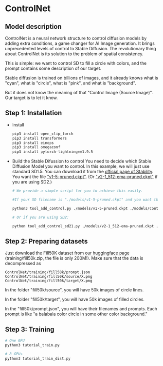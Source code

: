 # ControlNet

## Model description

ControlNet is a neural network structure to control diffusion models by adding extra conditions, a game changer for AI Image generation. It brings unprecedented levels of control to Stable Diffusion. The revolutionary thing about ControlNet is its solution to the problem of spatial consistency.

This is simple: we want to control SD to fill a circle with colors, and the prompt contains some description of our target.

Stable diffusion is trained on billions of images, and it already knows what is "cyan", what is "circle", what is "pink", and what is "background".

But it does not know the meaning of that "Control Image (Source Image)". Our target is to let it know.

## Step 1: Installation

- Install
    ```bash
    pip3 install open_clip_torch
    pip3 install transformers
    pip3 install einops
    pip3 install omegaconf
    pip3 install pytorch-lightning==1.9.5

    ```
- Build the Stable Difussion to control
    You need to decide which Stable Diffusion Model you want to control. In this example, we will just use standard SD1.5. You can download it from the [official page of Stability](https://huggingface.co/runwayml/stable-diffusion-v1-5/tree/main). You want the file ["v1-5-pruned.ckpt"](https://huggingface.co/runwayml/stable-diffusion-v1-5/tree/main). (Or ["v2-1_512-ema-pruned.ckpt"](https://huggingface.co/stabilityai/stable-diffusion-2-1-base/tree/main) if you are using SD2.)
    ```bash
    # We provide a simple script for you to achieve this easily. 
    
    #If your SD filename is "./models/v1-5-pruned.ckpt" and you want the script to save the processed model (SD+ControlNet) at location "./models/control_sd15_ini.ckpt", you can just run:

    python3 tool_add_control.py ./models/v1-5-pruned.ckpt ./models/control_sd15_ini.ckpt

    # Or if you are using SD2:

    python tool_add_control_sd21.py ./models/v2-1_512-ema-pruned.ckpt ./models/control_sd21_ini.ckpt
    ```

## Step 2: Preparing datasets

Just download the Fill50K dataset from [our huggingface page](https://huggingface.co/lllyasviel/ControlNet) (training/fill50k.zip, the file is only 200M!). Make sure that the data is decompressed as 

    ControlNet/training/fill50k/prompt.json
    ControlNet/training/fill50k/source/X.png
    ControlNet/training/fill50k/target/X.png

In the folder "fill50k/source", you will have 50k images of circle lines.

In the folder "fill50k/target", you will have 50k images of filled circles.

In the "fill50k/prompt.json", you will have their filenames and prompts. Each prompt is like "a balabala color circle in some other color background."

## Step 3: Training

```bash
# One GPU
python3 tutorial_train.py

# 8 GPUs
python3 tutorial_train_dist.py

```
